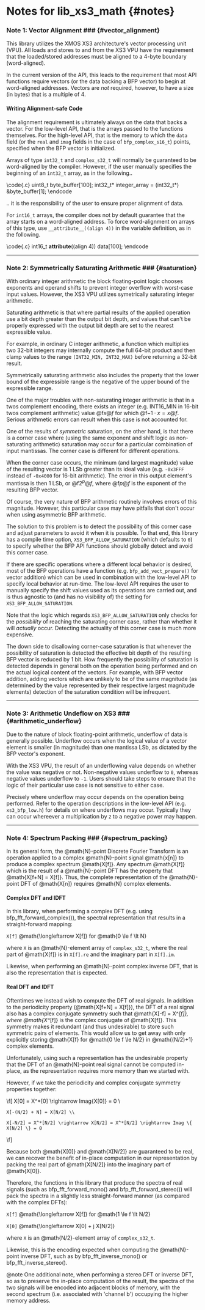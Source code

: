 
Notes for lib_xs3_math                          {#notes}
======================

### Note 1: Vector Alignment ###                {#vector_alignment}

This library utilizes the XMOS XS3 architecture's vector processing unit (VPU). All loads and stores to and from the XS3 VPU have the requirement that the loaded/stored addresses must be aligned to a 4-byte boundary (word-aligned).

In the current version of the API, this leads to the requirement that most API functions require vectors (or the data backing a BFP vector) to begin at word-aligned addresses. Vectors are *not* required, however, to have a size (in bytes) that is a multiple of 4.

#### Writing Alignment-safe Code ####

The alignment requirement is ultimately always on the data that backs a vector. For the low-level API, that is the arrays passed to the functions themselves. For the high-level API, that is the memory to which the `data` field (or the `real` and `imag` fields in the case of `bfp_complex_s16_t`) points, specified when the BFP vector is initialized.

Arrays of type `int32_t` and `complex_s32_t` will normally be guaranteed to be word-aligned by the compiler. However, if the user manually specifies the beginning of an `int32_t` array, as in the following..

\code{.c}
    uint8_t byte_buffer[100];
    int32_t* integer_array = (int32_t*) &byte_buffer[1];
\endcode

.. it is the responsibility of the user to ensure proper alignment of data.

For `int16_t` arrays, the compiler does not by default guarantee that the array starts on a word-aligned address. To
force word-alignment on arrays of this type, use `__attribute__((align 4))` in the variable definition, as in the following.

\code{.c}
    int16_t __attribute__((align 4)) data[100];
\endcode

---------
### Note 2: Symmetrically Saturating Arithmetic ###     {#saturation}

With ordinary integer arithmetic the block floating-point logic chooses exponents and operand shifts to prevent integer overflow with worst-case input values. However, the XS3 VPU utilizes symetrically saturating integer arithmetic.

Saturating arithmetic is that where partial results of the applied operation use a bit depth greater than the output bit depth, and values that can't be properly expressed with the output bit depth are set to the nearest expressible value. 

For example, in ordinary C integer arithmetic, a function which multiplies two 32-bit integers may internally compute the full 64-bit product and then clamp values to the range `(INT32_MIN, INT32_MAX)` before returning a 32-bit result.

Symmetrically saturating arithmetic also includes the property that the lower bound of the expressible range is the negative of the upper bound of the expressible range.

One of the major troubles with non-saturating integer arithmetic is that in a twos complement encoding, there exists an integer (e.g. INT16_MIN in 16-bit twos complement arithmetic) value @f$x@f$ for which  @f$-1 \cdot x = x@f$. Serious arithmetic errors can result when this case is not accounted for.

One of the results of _symmetric_ saturation, on the other hand, is that there is a corner case where (using the same exponent and shift logic as non-saturating arithmetic) saturation may occur for a particular combination of input mantissas. The corner case is different for different operations.

When the corner case occurs, the minimum (and largest magnitude) value of the resulting vector is 1 LSb greater than its ideal value (e.g. `-0x3FFF` instead of `-0x4000` for 16-bit arithmetic). The error in this output element's mantissa is then 1 LSb, or @f$2^p@f$, where @f$p@f$ is the exponent of the resulting BFP vector.

Of course, the very nature of BFP arithmetic routinely involves errors of this magnitude. However, this particular case may have pitfalls that don't occur when using asymmetric BFP arithmetic.

The solution to this problem is to detect the possibility of this corner case and adjust parameters to avoid it when it is possible. To that end, this library has a compile time option, `XS3_BFP_ALLOW_SATURATION` (which defaults to `0`) to specify whether the BFP API functions should globally detect and avoid this corner case. 

If there are specific operations where a different local behavior is desired, most of the BFP operations have a function (e.g. `bfp_add_vect_prepare()` for vector addition) which can be used in combination with the low-level API to specify local behavior at run-time. The low-level API requires the user to manually specify the shift values used as its operations are carried out, and is thus agnostic to (and has no visibility of) the setting for `XS3_BFP_ALLOW_SATURATION`.

Note that the logic which regards `XS3_BFP_ALLOW_SATURATION` only checks for the _possibility_ of reaching the saturating corner case, rather than whether it will _actually_ occur. Detecting the actuality of this corner case is much more expensive.

The down side to disallowing corner-case saturation is that whenever the possibility of saturation is detected the effective bit depth of the resulting BFP vector is reduced by 1 bit. How frequently the possibility of saturation is detected depends in general both on the operation being performed and on the actual logical content of the vectors. For example, with BFP vector addition, adding vectors which are unlikely to be of the same magnitude (as determined by the value represented by their respective largest magnitude elements) detection of the saturation condition will be infrequent.

---------
### Note 3: Arithmetic Undeflow on XS3 ###              {#arithmetic_underflow}

Due to the nature of block floating-point arithmetic, underflow of data is generally possible. Underflow occurs when the logical value of a vector element is smaller (in magnitude) than one mantissa LSb, as dictated by the BFP vector's exponent.

With the XS3 VPU, the result of an underflowing value depends on whether the value was negative or not. Non-negative values underflow to `0`, whereas negative values underflow to `-1`. Users should take steps to ensure that the logic of their particular use case is not sensitive to either case.

Precisely where underflow may occur depends on the operation being performed. Refer to the operation descriptions in the low-level API (e.g. `xs3_bfp_low.h`) for details on where underflows may occur. Typically they can occur whereever a multiplication by `2` to a negative power may happen.

---------
### Note 4: Spectrum Packing ###              {#spectrum_packing}

In its general form, the @math{N}-point Discrete Fourier Transform is an operation applied to a complex @math{N}-point 
signal @math{x[n]} to produce a complex spectrum @math{X[f]}. Any spectrum @math{X[f]} which is the result of a 
@math{N}-point DFT has the property that @math{X[f+N] = X[f]}. Thus, the complete representation of the @math{N}-point 
DFT of @math{X[n]} requires @math{N} complex elements.

#### Complex DFT and IDFT ####

In this library, when performing a complex DFT (e.g. using bfp_fft_forward_complex()), the spectral representation that
results in a straight-forward mapping:

`X[f]` @math{\longleftarrow X[f]} for @math{0 \le f \lt N}

where `X` is an @math{N}-element array of `complex_s32_t`, where the real part of @math{X[f]} is in `X[f].re` and the imaginary part in `X[f].im`.

Likewise, when performing an @math{N}-point complex inverse DFT, that is also the representation that is expected.

#### Real DFT and IDFT ####

Oftentimes we instead wish to compute the DFT of real signals. In addition to the periodicity property 
(@math{X[f+N] = X[f]}), the DFT of a real signal also has a complex conjugate symmetry such that @math{X[-f] = X^*[f]},
where @math{X^*[f]} is the complex conjugate of @math{X[f]}. This symmetry makes it redundant (and thus undesirable) to
store such symmetric pairs of elements. This would allow us to get away with only explicitly storing @math{X[f} for 
@math{0 \le f \le N/2} in @math{(N/2)+1} complex elements.

Unfortunately, using such a representation has the undesirable property that the DFT of an @math{N}-point real signal
cannot be computed in-place, as the representation requires more memory than we started with.

However, if we take the periodicity and complex conjugate symmetry properties together:

\f[
    X[0] = X^*[0] \rightarrow Imag\{X[0]\} = 0 \\

    X[-(N/2) + N] = X[N/2] \\

    X[-N/2] = X^*[N/2] \rightarrow X[N/2] = X^*[N/2] \rightarrow Imag \{ X[N/2] \} = 0
\f]

Because both @math{X[0]} and @math{X[N/2]} are guaranteed to be real, we can recover the benefit of in-place computation
in our representation by packing the real part of @math{X[N/2]} into the imaginary part of @math{X[0]}.

Therefore, the functions in this library that produce the spectra of real signals (such as bfp_fft_forward_mono() and 
bfp_fft_forward_stereo()) will pack the spectra in a slightly less straight-forward manner (as compared with the complex DFTs):


`X[f]` @math{\longleftarrow X[f]} for @math{1 \le f \lt N/2}

`X[0]` @math{\longleftarrow X[0] + j X[N/2]}

where `X` is an @math{N/2}-element array of `complex_s32_t`.

Likewise, this is the encoding expected when computing the @math{N}-point inverse DFT, such as by bfp_fft_inverse_mono()
or bfp_fft_inverse_stereo().

@note One additional note, when performing a stereo DFT or inverse DFT, so as to preserve the in-place computation of 
the result, the spectra of the two signals will be encoded into adjacent blocks of memory, with the second spectrum
(i.e. associated with 'channel b') occupying the higher memory address.